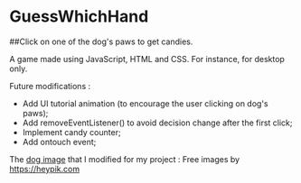 # GuessWhichHand
##Click on one of the dog's paws to get candies.

A game made using JavaScript, HTML and CSS. 
For instance, for desktop only.

Future modifications : 
- Add UI tutorial animation (to encourage the user clicking on dog's paws);
- Add removeEventListener() to avoid decision change after the first click;
- Implement candy counter;
- Add ontouch event;

The <a href="https://heypik.com/images/cute-cartoon-dog_7SU44FX.html?keyword=cute-cartoon-dog">dog image</a> that I modified for my project : Free images by <a href="https://heypik.com" >https://heypik.com</a> 
